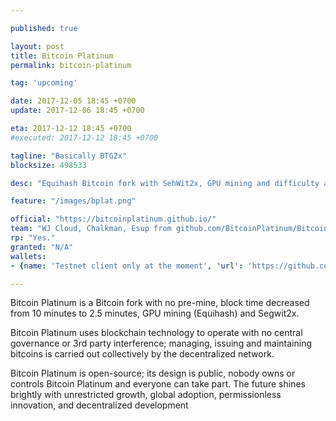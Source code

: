 ```yaml
---

published: true

layout: post
title: Bitcoin Platinum
permalink: bitcoin-platinum

tag: 'upcoming'

date: 2017-12-05 18:45 +0700
update: 2017-12-06 18:45 +0700

eta: 2017-12-12 18:45 +0700
#executed: 2017-12-12 18:45 +0700

tagline: "Basically BTG2x"
blocksize: 498533

desc: "Equihash Bitcoin fork with SehWit2x, GPU mining and difficulty adjustment every block."

feature: "/images/bplat.png"

official: "https://bitcoinplatinum.github.io/"
team: "WJ Cloud, Chalkman, Esup from github.com/BitcoinPlatinum/BitcoinPlatinum/graphs/contributors"
rp: "Yes."
granted: "N/A"
wallets:
- {name: 'Testnet client only at the moment', 'url': 'https://github.com/BitcoinPlatinum/BitcoinPlatinum/releases'}

---
```


Bitcoin Platinum is a Bitcoin fork with no pre-mine, block time decreased from 10 minutes to 2.5 minutes, GPU mining (Equihash) and Segwit2x.

Bitcoin Platinum uses blockchain technology to operate with no central governance or 3rd party interference; managing, issuing and maintaining bitcoins is carried out collectively by the decentralized network.

Bitcoin Platinum is open-source; its design is public, nobody owns or controls Bitcoin Platinum and everyone can take part. The future shines brightly with unrestricted growth, global adoption, permissionless innovation, and decentralized development
